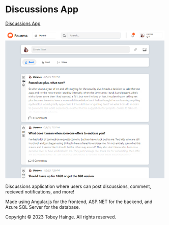 # Discussions App

[Discussions App](https://thainge.github.io/discussions-app/)

<img src="https://raw.githubusercontent.com/Thainge/portfolio/main/src/assets/Work/5.png" width="500" />

Discussions application where users can post discussions, comment, recieved notifications, and more!

Made using Angular.js for the frontend, ASP.NET for the backend, and Azure SQL Server for the database.

Copyright © 2023 Tobey Hainge. All rights reserved.
